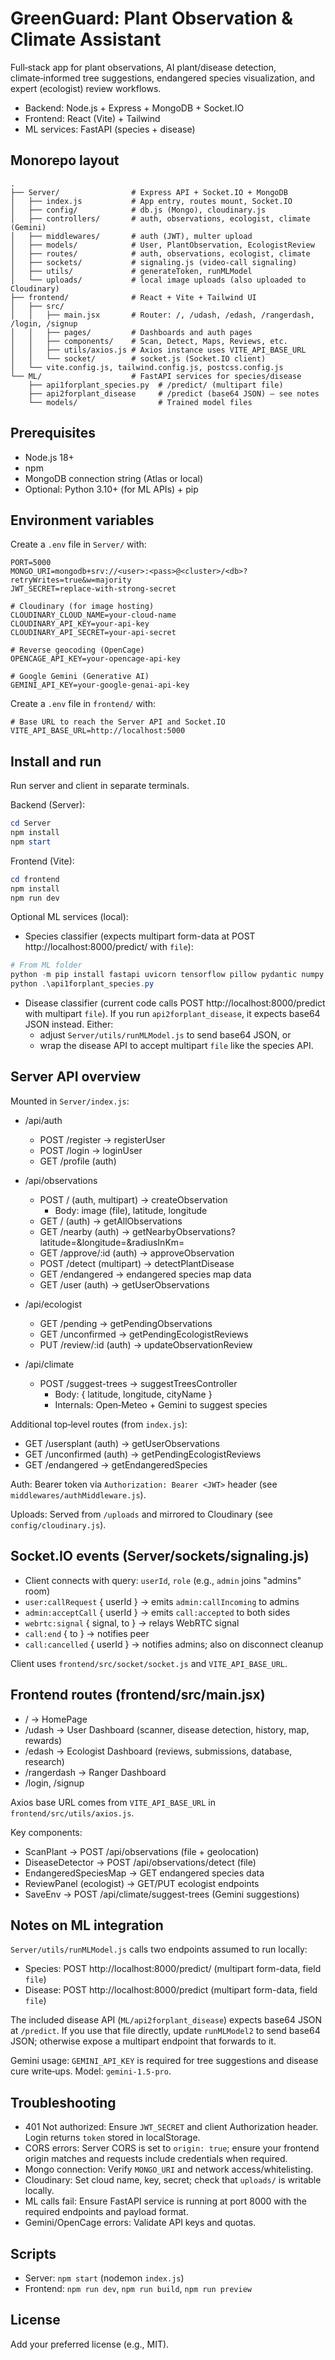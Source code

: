 # GreenGuard: Plant Observation & Climate Assistant

Full‑stack app for plant observations, AI plant/disease detection, climate‑informed tree suggestions, endangered species visualization, and expert (ecologist) review workflows.

- Backend: Node.js + Express + MongoDB + Socket.IO
- Frontend: React (Vite) + Tailwind
- ML services: FastAPI (species + disease)

## Monorepo layout

```
.
├── Server/                # Express API + Socket.IO + MongoDB
│   ├── index.js           # App entry, routes mount, Socket.IO
│   ├── config/            # db.js (Mongo), cloudinary.js
│   ├── controllers/       # auth, observations, ecologist, climate (Gemini)
│   ├── middlewares/       # auth (JWT), multer upload
│   ├── models/            # User, PlantObservation, EcologistReview
│   ├── routes/            # auth, observations, ecologist, climate
│   ├── sockets/           # signaling.js (video-call signaling)
│   ├── utils/             # generateToken, runMLModel
│   └── uploads/           # local image uploads (also uploaded to Cloudinary)
├── frontend/              # React + Vite + Tailwind UI
│   ├── src/
│   │   ├── main.jsx       # Router: /, /udash, /edash, /rangerdash, /login, /signup
│   │   ├── pages/         # Dashboards and auth pages
│   │   ├── components/    # Scan, Detect, Maps, Reviews, etc.
│   │   ├── utils/axios.js # Axios instance uses VITE_API_BASE_URL
│   │   └── socket/        # socket.js (Socket.IO client)
│   └── vite.config.js, tailwind.config.js, postcss.config.js
└── ML/                    # FastAPI services for species/disease
    ├── api1forplant_species.py  # /predict/ (multipart file)
    ├── api2forplant_disease     # /predict (base64 JSON) — see notes
    └── models/                  # Trained model files
```

## Prerequisites

- Node.js 18+
- npm
- MongoDB connection string (Atlas or local)
- Optional: Python 3.10+ (for ML APIs) + pip

## Environment variables

Create a `.env` file in `Server/` with:

```
PORT=5000
MONGO_URI=mongodb+srv://<user>:<pass>@<cluster>/<db>?retryWrites=true&w=majority
JWT_SECRET=replace-with-strong-secret

# Cloudinary (for image hosting)
CLOUDINARY_CLOUD_NAME=your-cloud-name
CLOUDINARY_API_KEY=your-api-key
CLOUDINARY_API_SECRET=your-api-secret

# Reverse geocoding (OpenCage)
OPENCAGE_API_KEY=your-opencage-api-key

# Google Gemini (Generative AI)
GEMINI_API_KEY=your-google-genai-api-key
```

Create a `.env` file in `frontend/` with:

```
# Base URL to reach the Server API and Socket.IO
VITE_API_BASE_URL=http://localhost:5000
```

## Install and run

Run server and client in separate terminals.

Backend (Server):

```powershell
cd Server
npm install
npm start
```

Frontend (Vite):

```powershell
cd frontend
npm install
npm run dev
```

Optional ML services (local):

- Species classifier (expects multipart form-data at POST http://localhost:8000/predict/ with `file`):

```powershell
# From ML folder
python -m pip install fastapi uvicorn tensorflow pillow pydantic numpy
python .\api1forplant_species.py
```

- Disease classifier (current code calls POST http://localhost:8000/predict with multipart `file`). If you run `api2forplant_disease`, it expects base64 JSON instead. Either:
  - adjust `Server/utils/runMLModel.js` to send base64 JSON, or
  - wrap the disease API to accept multipart `file` like the species API.

## Server API overview

Mounted in `Server/index.js`:

- /api/auth
  - POST /register → registerUser
  - POST /login → loginUser
  - GET  /profile (auth)

- /api/observations
  - POST / (auth, multipart) → createObservation
    - Body: image (file), latitude, longitude
  - GET  / (auth) → getAllObservations
  - GET  /nearby (auth) → getNearbyObservations?latitude=&longitude=&radiusInKm=
  - GET  /approve/:id (auth) → approveObservation
  - POST /detect (multipart) → detectPlantDisease
  - GET  /endangered → endangered species map data
  - GET  /user (auth) → getUserObservations

- /api/ecologist
  - GET  /pending → getPendingObservations
  - GET  /unconfirmed → getPendingEcologistReviews
  - PUT  /review/:id (auth) → updateObservationReview

- /api/climate
  - POST /suggest-trees → suggestTreesController
    - Body: { latitude, longitude, cityName }
    - Internals: Open‑Meteo + Gemini to suggest species

Additional top‑level routes (from `index.js`):

- GET /usersplant (auth) → getUserObservations
- GET /unconfirmed (auth) → getPendingEcologistReviews
- GET /endangered → getEndangeredSpecies

Auth: Bearer token via `Authorization: Bearer <JWT>` header (see `middlewares/authMiddleware.js`).

Uploads: Served from `/uploads` and mirrored to Cloudinary (see `config/cloudinary.js`).

## Socket.IO events (Server/sockets/signaling.js)

- Client connects with query: `userId`, `role` (e.g., `admin` joins "admins" room)
- `user:callRequest` { userId } → emits `admin:callIncoming` to admins
- `admin:acceptCall` { userId } → emits `call:accepted` to both sides
- `webrtc:signal` { signal, to } → relays WebRTC signal
- `call:end` { to } → notifies peer
- `call:cancelled` { userId } → notifies admins; also on disconnect cleanup

Client uses `frontend/src/socket/socket.js` and `VITE_API_BASE_URL`.

## Frontend routes (frontend/src/main.jsx)

- / → HomePage
- /udash → User Dashboard (scanner, disease detection, history, map, rewards)
- /edash → Ecologist Dashboard (reviews, submissions, database, research)
- /rangerdash → Ranger Dashboard
- /login, /signup

Axios base URL comes from `VITE_API_BASE_URL` in `frontend/src/utils/axios.js`.

Key components:

- ScanPlant → POST /api/observations (file + geolocation)
- DiseaseDetector → POST /api/observations/detect (file)
- EndangeredSpeciesMap → GET endangered species data
- ReviewPanel (ecologist) → GET/PUT ecologist endpoints
- SaveEnv → POST /api/climate/suggest-trees (Gemini suggestions)

## Notes on ML integration

`Server/utils/runMLModel.js` calls two endpoints assumed to run locally:

- Species: POST http://localhost:8000/predict/ (multipart form-data, field `file`)
- Disease: POST http://localhost:8000/predict (multipart form-data, field `file`)

The included disease API (`ML/api2forplant_disease`) expects base64 JSON at `/predict`. If you use that file directly, update `runMLModel2` to send base64 JSON; otherwise expose a multipart endpoint that forwards to it.

Gemini usage: `GEMINI_API_KEY` is required for tree suggestions and disease cure write‑ups. Model: `gemini-1.5-pro`.

## Troubleshooting

- 401 Not authorized: Ensure `JWT_SECRET` and client Authorization header. Login returns `token` stored in localStorage.
- CORS errors: Server CORS is set to `origin: true`; ensure your frontend origin matches and requests include credentials when required.
- Mongo connection: Verify `MONGO_URI` and network access/whitelisting.
- Cloudinary: Set cloud name, key, secret; check that `uploads/` is writable locally.
- ML calls fail: Ensure FastAPI service is running at port 8000 with the required endpoints and payload format.
- Gemini/OpenCage errors: Validate API keys and quotas.

## Scripts

- Server: `npm start` (nodemon `index.js`)
- Frontend: `npm run dev`, `npm run build`, `npm run preview`

## License

Add your preferred license (e.g., MIT).
